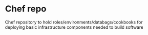# Chef repo
Chef repository to hold roles/environments/databags/cookbooks for deploying basic infrastructure components needed to build software

